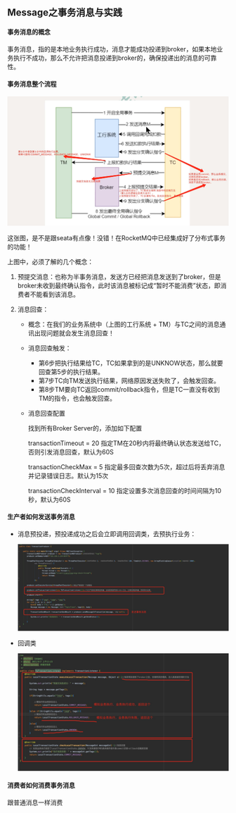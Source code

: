 ## Message之事务消息与实践



#### 事务消息的概念

事务消息，指的是本地业务执行成功，消息才能成功投递到broker，如果本地业务执行不成功，那么不允许把消息投递到broker的，确保投递出的消息的可靠性。



#### 事务消息整个流程

![avatar](../images/63.jpg)

这张图，是不是跟seata有点像！没错！在RocketMQ中已经集成好了分布式事务的功能！

上图中，必须了解的几个概念：

1. 预提交消息：也称为半事务消息，发送方已经把消息发送到了broker，但是broker未收到最终确认指令，此时该消息被标记成“暂时不能消费”状态，即消费者不能看到该消息。

2. 消息回查：

   - 概念：在我们的业务系统中（上图的工行系统 + TM）与TC之间的消息通讯出现问题就会发生消息回查！

   - 消息回查触发：

     - 第6步把执行结果给TC，TC如果拿到的是UNKNOW状态，那么就要回查第5步的执行结果。
     - 第7步TC向TM发送执行结果，网络原因发送失败了，会触发回查。
     - 第8步TM要向TC返回commit/rollback指令，但是TC一直没有收到TM的指令，也会触发回查。

   - 消息回查配置

     找到所有Broker Server的，添加如下配置

     transactionTimeout = 20 指定TM在20秒内将最终确认状态发送给TC，否则引发消息回查，默认为60S

     transactionCheckMax = 5 指定最多回查次数为5次，超过后将丢弃消息并记录错误日志。默认为15次

     transactionCheckInterval = 10  指定设置多次消息回查的时间间隔为10秒，默认为60S





#### 生产者如何发送事务消息

- 消息预投递，预投递成功之后会立即调用回调类，去预执行业务：

  ![avatar](../images/95.jpg)

- 回调类

  ![avatar](../images/1-1.jpg)



#### 消费者如何消费事务消息

跟普通消息一样消费 